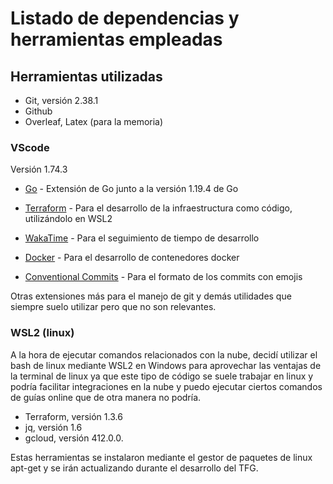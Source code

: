 # Listado de dependencias y herramientas empleadas

## Herramientas utilizadas

- Git, versión 2.38.1
- Github
- Overleaf, Latex (para la memoria)

### VScode

Versión 1.74.3

- [Go](https://marketplace.visualstudio.com/items?itemName=golang.Go) - Extensión de Go junto a la versión 1.19.4 de Go

- [Terraform](https://marketplace.visualstudio.com/items?itemName=HashiCorp.terraform) - Para el desarrollo de la infraestructura como código, utilizándolo en WSL2

- [WakaTime](https://marketplace.visualstudio.com/items?itemName=WakaTime.vscode-wakatime) - Para el seguimiento de tiempo de desarrollo

- [Docker](https://marketplace.visualstudio.com/items?itemName=ms-azuretools.vscode-docker) - Para el desarrollo de contenedores docker

- [Conventional Commits](https://marketplace.visualstudio.com/items?itemName=vivaxy.vscode-conventional-commits) - Para el formato de los commits con emojis

Otras extensiones más para el manejo de git y demás utilidades que siempre suelo utilizar pero que no son relevantes.

### WSL2 (linux)

A la hora de ejecutar comandos relacionados con la nube, decidí utilizar el bash de linux mediante WSL2 en Windows para aprovechar las ventajas de la terminal de linux ya que este tipo de código se suele trabajar en linux y podría facilitar integraciones en la nube y puedo ejecutar ciertos comandos de guías online que de otra manera no podría.

- Terraform, versión 1.3.6
- jq, versión 1.6
- gcloud, versión 412.0.0.

Estas herramientas se instalaron mediante el gestor de paquetes de linux apt-get y se irán actualizando durante el desarrollo del TFG.
